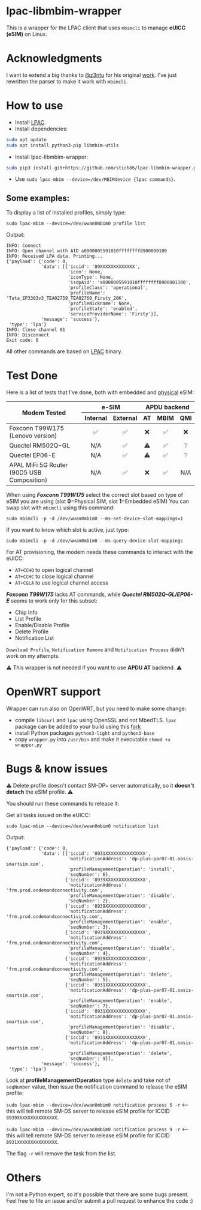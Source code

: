 # lpac-libmbim-wrapper
This is a wrapper for the LPAC client that uses `mbimcli` to manage **eUICC (eSIM)** on Linux.

# Acknowledgments
I want to extend a big thanks to [@z3ntu](https://github.com/z3ntu/) for his original [work](https://github.com/z3ntu/lpac-libqmi-wrapper). I've just rewritten the parser to make it work with `mbimcli`.

# How to use
- Install [LPAC](https://github.com/estkme-group/lpac).
- Install dependencies:
```bash
sudo apt update
sudo apt install python3-pip libmbim-utils
```
- Install lpac-libmbim-wrapper:
```bash
sudo pip3 install git+https://github.com/stich86/lpac-libmbim-wrapper.git
```
- Use `sudo lpac-mbim --device=/dev/MBIMdevice {lpac commands}`.

## Some examples:

To display a list of installed profiles, simply type:

`sudo lpac-mbim --device=/dev/wwan0mbim0 profile list`

Output:

```
INFO: Connect
INFO: Open channel with AID a0000005591010ffffffff8900000100
INFO: Received LPA data. Printing...
{'payload': {'code': 0,
             'data': [{'iccid': '89XXXXXXXXXXXXX',
                       'icon': None,
                       'iconType': None,
                       'isdpAid': 'a0000005591010ffffffff8900001100',
                       'profileClass': 'operational',
                       'profileName': 'Tata_EP3303v3_TEA02759_TEA02760_Firsty_20K',
                       'profileNickname': None,
                       'profileState': 'enabled',
                       'serviceProviderName': 'Firsty'}],
             'message': 'success'},
 'type': 'lpa'}
INFO: Close channel 01
INFO: Disconnect
Exit code: 0
```

All other commands are based on [LPAC](https://github.com/estkme-group/lpac?tab=readme-ov-file#usage) binary. 

# Test Done

Here is a list of tests that I've done, both with embedded and [physical](https://www.lenovo.com/it/it/p/accessories-and-software/mobile-broadband/4g-lte/4xc1l91362) eSIM:

<table>
  <thead>
    <tr>
      <th rowspan=2>Modem Tested</th>
      <th colspan=2>e-SIM</th>
      <th colspan=3>APDU backend</th>
    </tr>
    <tr>
      <th>Internal</th>
      <th>External</th>
      <th>AT</th>
      <th>MBIM</th>
      <th>QMI</th>
    </tr>
  </thead>
  <tbody>
    <tr>
      <td>Foxconn T99W175 (Lenovo version)</td>
      <td align="center">✅</td>
      <td align="center">✅</td>
      <td align="center">❌</td>
      <td align="center">✅</td>
      <td align="center">❌</td>
    </tr>
    <tr>
      <td>Quectel RM502Q-GL</td>
      <td align="center">N/A</td>
      <td align="center">✅</td>
      <td align="center">⚠️</td>
      <td align="center">✅</td>
      <td align="center">❔</td>
    </tr>
    <tr>
      <td>Quectel EP06-E</td>
      <td align="center">N/A</td>
      <td align="center">✅</td>
      <td align="center">⚠️</td>
      <td align="center">✅</td>
      <td align="center">❔</td>
    </tr>
    <tr>
      <td>APAL MiFi 5G Router (90D5 USB Composition)</td>
      <td align="center">N/A</td>
      <td align="center">✅</td>
      <td align="center">❌</td>
      <td align="center">✅</td>
      <td align="center">N/A</td>
    </tr>    
  </tbody>
</table>

When using ***Foxconn T99W175*** select the correct slot based on type of eSIM you are using (slot **0**=Physical SIM, slot **1**=Embedded eSIM)
You can swap slot with `mbimcli` using this command:

`sudo mbimcli -p -d /dev/wwan0mbim0 --ms-set-device-slot-mappings=1`

If you want to know which slot is active, just type:

`sudo mbimcli -p -d /dev/wwan0mbim0 --ms-query-device-slot-mappings`

For AT provisioning, the modem needs these commands to interact with the eUICC:

- `AT+CCHO` to open logical channel
- `AT+CCHC` to close logical channel 
- `AT+CGLA` to use logical channel access

***Foxconn T99W175*** lacks AT commands, while ***Quectel RM502Q-GL/EP06-E*** seems to work only for this subset:
- Chip Info
- List Profile
- Enable/Disable Profile
- Delete Profile
- Notification List

`Download Profile`, `Notification Remove` and `Notification Process` didn't work on my attempts.

⚠️ This wrapper is not needed if you want to use **APDU AT** backend. ⚠️

# OpenWRT support

Wrapper can run also on OpenWRT, but you need to make some change:

- compile `libcurl` and `lpac` using OpenSSL and not MbedTLS. `lpac` package can be added to your build using this [fork](https://github.com/stich86/lpac-libmbim-wrapper)
- install Python packages `python3-light` and `python3-base`
- copy `wrapper.py` into `/usr/bin` and make it executable `chmod +x wrapper.py`

# Bugs & know issues

⚠️ Delete profile doesn't contact SM-DP+ server automatically, so it **doesn't detach** the eSIM profile. ⚠️ 

You should run these commands to release it: 

Get all tasks issued on the eUICC:

`sudo lpac-mbim --device=/dev/wwan0mbim0 notification list`

Output:

```
{'payload': {'code': 0,
             'data': [{'iccid': '8931XXXXXXXXXXXXXXX',
                       'notificationAddress': 'dp-plus-par07-01.oasis-smartsim.com',
                       'profileManagementOperation': 'install',
                       'seqNumber': 6},
                      {'iccid': '8939XXXXXXXXXXXXXXX',
                       'notificationAddress': 'frm.prod.ondemandconnectivity.com',
                       'profileManagementOperation': 'disable',
                       'seqNumber': 2},
                      {'iccid': '8939XXXXXXXXXXXXXXX',
                       'notificationAddress': 'frm.prod.ondemandconnectivity.com',
                       'profileManagementOperation': 'enable',
                       'seqNumber': 3},
                      {'iccid': '8939XXXXXXXXXXXXXXX',
                       'notificationAddress': 'frm.prod.ondemandconnectivity.com',
                       'profileManagementOperation': 'disable',
                       'seqNumber': 4},
                      {'iccid': '8939XXXXXXXXXXXXXXX',
                       'notificationAddress': 'frm.prod.ondemandconnectivity.com',
                       'profileManagementOperation': 'delete',
                       'seqNumber': 5},
                      {'iccid': '8931XXXXXXXXXXXXXXX',
                       'notificationAddress': 'dp-plus-par07-01.oasis-smartsim.com',
                       'profileManagementOperation': 'enable',
                       'seqNumber': 7},
                      {'iccid': '8931XXXXXXXXXXXXXXX',
                       'notificationAddress': 'dp-plus-par07-01.oasis-smartsim.com',
                       'profileManagementOperation': 'disable',
                       'seqNumber': 8},
                      {'iccid': '8931XXXXXXXXXXXXXXX',
                       'notificationAddress': 'dp-plus-par07-01.oasis-smartsim.com',
                       'profileManagementOperation': 'delete',
                       'seqNumber': 9}],
             'message': 'success'},
 'type': 'lpa'}
```

Look at **profileManagementOperation** type `delete` and take not of `seqNumber` value, then issue the notification command to release the eSIM profile:

`sudo lpac-mbim --device=/dev/wwan0mbim0 notification process 5 -r` <-- this will tell remote SM-DS server to release eSIM profile for ICCID `8939XXXXXXXXXXXXXXX`.

`sudo lpac-mbim --device=/dev/wwan0mbim0 notification process 9 -r` <-- this will tell remote SM-DS server to release eSIM profile for ICCID `8931XXXXXXXXXXXXXXX`.

The flag `-r` will remove the task from the list.

# Others

I'm not a Python expert, so it's possible that there are some bugs present. Feel free to file an issue and/or submit a pull request to enhance the code :)
